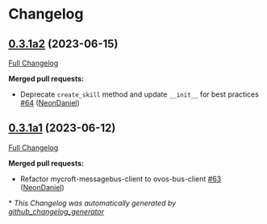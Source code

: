 # Changelog

## [0.3.1a2](https://github.com/NeonGeckoCom/skill-support_helper/tree/0.3.1a2) (2023-06-15)

[Full Changelog](https://github.com/NeonGeckoCom/skill-support_helper/compare/0.3.1a1...0.3.1a2)

**Merged pull requests:**

- Deprecate `create_skill` method and update `__init__` for best practices [\#64](https://github.com/NeonGeckoCom/skill-support_helper/pull/64) ([NeonDaniel](https://github.com/NeonDaniel))

## [0.3.1a1](https://github.com/NeonGeckoCom/skill-support_helper/tree/0.3.1a1) (2023-06-12)

[Full Changelog](https://github.com/NeonGeckoCom/skill-support_helper/compare/0.3.0...0.3.1a1)

**Merged pull requests:**

- Refactor mycroft-messagebus-client to ovos-bus-client [\#63](https://github.com/NeonGeckoCom/skill-support_helper/pull/63) ([NeonDaniel](https://github.com/NeonDaniel))



\* *This Changelog was automatically generated by [github_changelog_generator](https://github.com/github-changelog-generator/github-changelog-generator)*
